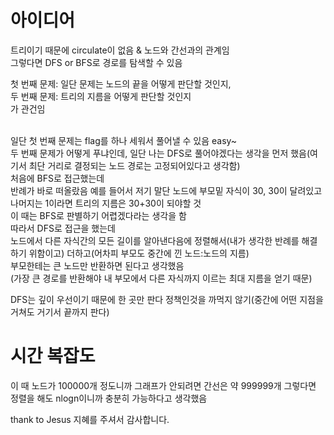 # 아이디어
트리이기 때문에 circulate이 없음 & 노드와 간선과의 관계임<br>
그렇다면 DFS or BFS로 경로를 탐색할 수 있음<br>

첫 번째 문제: 일단 문제는 노드의 끝을 어떻게 판단할 것인지,<br>
두 번째 문제: 트리의 지름을 어떻게 판단할 것인지<br>
가 관건임<br><br>

일단 첫 번째 문제는 flag를 하나 세워서 풀어낼 수 있음 easy~<br>
두 번째 문제가 어떻게 푸냐인데, 일단 나는 DFS로 풀어야겠다는 생각을 먼저 했음(여기서 최단 거리로 결정되는 노드 경로는 고정되어있다고 생각함)<br>
처음에 BFS로 접근했는데<br>
반례가 바로 떠올랐음 예를 들어서 저기 말단 노드에 부모밑 자식이 30, 30이 달려있고 나머지는 1이라면 트리의 지름은 30+30이 되야할 것<br>
이 때는 BFS로 판별하기 어렵겠다라는 생각을 함<br>
따라서 DFS로 접근을 했는데<br>
노드에서 다른 자식간의 모든 길이를 알아낸다음에 정렬해서(내가 생각한 반례를 해결하기 위함이고) 더하고(어차피 부모도 중간에 낀 노드:노드의 지름)<br>
부모한테는 큰 노드만 반환하면 된다고 생각했음<br>
(가장 큰 경로를 반환해야 내 부모에서 다른 자식까지 이르는 최대 지름을 얻기 때문)

DFS는 깊이 우선이기 때문에 한 곳만 판다 정책인것을 까먹지 않기(중간에 어떤 지점을 거쳐도 거기서 끝까지 판다)

# 시간 복잡도
이 때 노드가 100000개 정도니까 그래프가 안되려면 간선은 약 999999개 그렇다면 정렬을 해도 nlogn이니까 충분히 가능하다고 생각했음


thank to Jesus
지혜를 주셔서 감사합니다.
